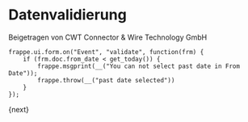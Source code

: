 <!-- add-breadcrumbs -->
# Datenvalidierung
<span class="text-muted contributed-by">Beigetragen von CWT Connector & Wire Technology GmbH</span>

	frappe.ui.form.on("Event", "validate", function(frm) {
        if (frm.doc.from_date < get_today()) {
            frappe.msgprint(__("You can not select past date in From Date"));
            frappe.throw(__("past date selected"))
        }
	});

{next}
